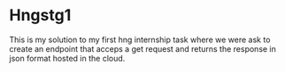 # Hngstg1
This is my solution to my first hng internship task where we were ask to create an endpoint that acceps a get request and returns the response in json format hosted in the cloud.
